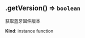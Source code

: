 <a name="module_miot/Bluetooth--module.exports.IBluetoothLE+getVersion"></a>

## .getVersion() ⇒ <code>boolean</code>
获取蓝牙固件版本

**Kind**: instance function  

